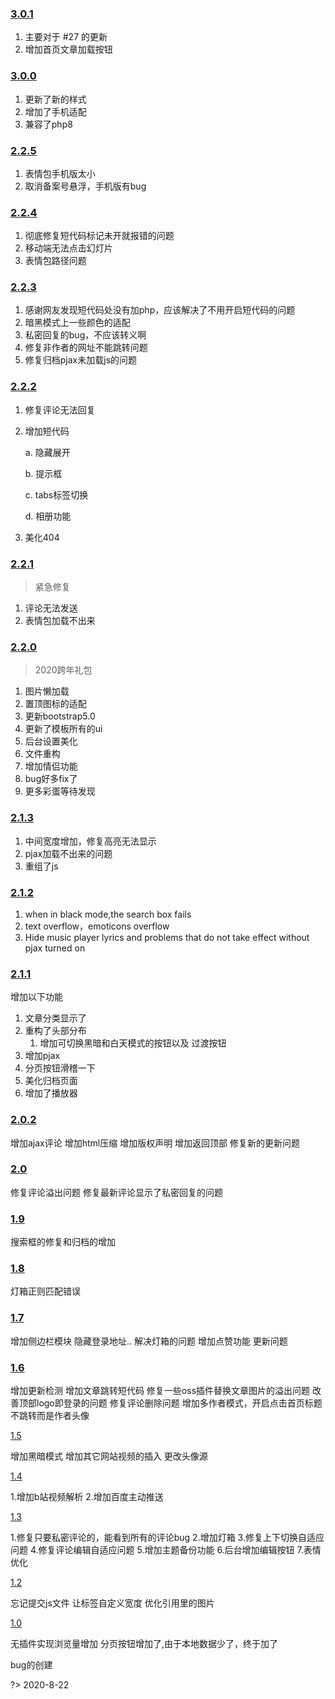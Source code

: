 ### [3.0.1](https://github.com/dyedd/lanstar/releases/tag/3.0.1)

1. 主要对于 #27 的更新
2. 增加首页文章加载按钮

### [3.0.0](https://github.com/dyedd/lanstar/releases/tag/3.0.0)

1. 更新了新的样式
2. 增加了手机适配
3. 兼容了php8


### [2.2.5](https://github.com/dyedd/lanstar/releases/tag/2.2.5)

1. 表情包手机版太小
2. 取消备案号悬浮，手机版有bug

### [2.2.4](https://github.com/dyedd/lanstar/releases/tag/2.2.4)

1. 彻底修复短代码标记未开就报错的问题
2. 移动端无法点击幻灯片
3. 表情包路径问题

### [2.2.3](https://github.com/dyedd/lanstar/releases/tag/2.2.3)

1. 感谢网友发现短代码处没有加php，应该解决了不用开启短代码的问题
2. 暗黑模式上一些颜色的适配
3. 私密回复的bug，不应该转义啊
4. 修复非作者的网址不能跳转问题
5. 修复归档pjax未加载js的问题

### [2.2.2](https://github.com/dyedd/lanstar/releases/tag/2.2.2)

1. 修复评论无法回复
2. 增加短代码

   a. 隐藏展开

   b. 提示框

   c. tabs标签切换

   d. 相册功能
3. 美化404

### [2.2.1](https://github.com/dyedd/lanstar/releases/tag/2.2.1)

> 紧急修复

1. 评论无法发送
2. 表情包加载不出来

### [2.2.0](https://github.com/dyedd/lanstar/releases/tag/2.2.0)

> 2020跨年礼包

1. 图片懒加载
2. 置顶图标的适配
3. 更新bootstrap5.0
4. 更新了模板所有的ui
5. 后台设置美化
6. 文件重构
7. 增加情侣功能
8. bug好多fix了
9. 更多彩蛋等待发现

### [2.1.3](https://github.com/dyedd/lanstar/releases/tag/2.1.3)

1. 中间宽度增加，修复高亮无法显示
2. pjax加载不出来的问题
3. 重组了js

### [2.1.2](https://github.com/dyedd/lanstar/releases/tag/2.1.2)

1. when in black mode,the search box fails
2. text overflow，emoticons overflow
3. Hide music player lyrics and problems that do not take effect without pjax turned on

### [2.1.1](https://github.com/dyedd/lanstar/releases/tag/2.1.1)

增加以下功能

1. 文章分类显示了
2. 重构了头部分布
   1. 增加可切换黑暗和白天模式的按钮以及 过渡按钮
3. 增加pjax
4. 分页按钮滑稽一下
5. 美化归档页面
6. 增加了播放器

### [2.0.2](https://github.com/dyedd/lanstar/releases/tag/2.0.2)

增加ajax评论 增加html压缩 增加版权声明 增加返回顶部 修复新的更新问题

### [2.0](https://github.com/dyedd/lanstar/releases/tag/2.0)

修复评论溢出问题 修复最新评论显示了私密回复的问题

### [1.9](https://github.com/dyedd/lanstar/releases/tag/1.9)

搜索框的修复和归档的增加

### [1.8](https://github.com/dyedd/lanstar/releases/tag/1.8)

灯箱正则匹配错误

### [1.7](https://github.com/dyedd/lanstar/releases/tag/1.7)

增加侧边栏模块 隐藏登录地址.. 解决灯箱的问题 增加点赞功能 更新问题

### [1.6](https://github.com/dyedd/lanstar/releases/tag/1.6)

增加更新检测 增加文章跳转短代码 修复一些oss插件替换文章图片的溢出问题 改善顶部logo即登录的问题 修复评论删除问题 增加多作者模式，开启点击首页标题不跳转而是作者头像

[1.5](https://github.com/dyedd/lanstar/releases/tag/1.5)

增加黑暗模式 增加其它网站视频的插入 更改头像源

[1.4](https://github.com/dyedd/lanstar/releases/tag/1.4)

1.增加b站视频解析 2.增加百度主动推送

[1.3](https://github.com/dyedd/lanstar/releases/tag/1.3)

1.修复只要私密评论的，能看到所有的评论bug 2.增加灯箱 3.修复上下切换自适应问题 4.修复评论编辑自适应问题 5.增加主题备份功能 6.后台增加编辑按钮 7.表情优化

[1.2](https://github.com/dyedd/lanstar/releases/tag/v1.2)

忘记提交js文件 让标签自定义宽度 优化引用里的图片

[1.0](https://github.com/dyedd/lanstar/releases/tag/1.0)

无插件实现浏览量增加 分页按钮增加了,由于本地数据少了，终于加了

bug的创建

?> 2020-8-22